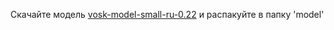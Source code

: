 Скачайте модель [vosk-model-small-ru-0.22](https://alphacephei.com/vosk/models/vosk-model-small-ru-0.22.zip) и распакуйте в папку 'model'
